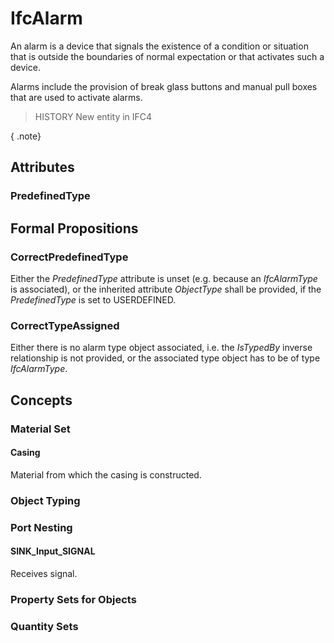 # IfcAlarm

An alarm is a device that signals the existence of a condition or situation that is outside the boundaries of normal expectation or that activates such a device.<!-- end of definition -->

Alarms include the provision of break glass buttons and manual pull boxes that are used to activate alarms.

> HISTORY New entity in IFC4

{ .note}
>

## Attributes

### PredefinedType


## Formal Propositions

### CorrectPredefinedType
Either the _PredefinedType_ attribute is unset (e.g. because an _IfcAlarmType_ is associated), or the inherited attribute _ObjectType_ shall be provided, if the _PredefinedType_ is set to USERDEFINED.

### CorrectTypeAssigned
Either there is no alarm type object associated, i.e. the _IsTypedBy_ inverse relationship is not provided, or the associated type object has to be of type _IfcAlarmType_.

## Concepts

### Material Set



#### Casing

Material from which the casing is constructed.

### Object Typing



### Port Nesting



#### SINK_Input_SIGNAL

Receives signal.

### Property Sets for Objects



### Quantity Sets



